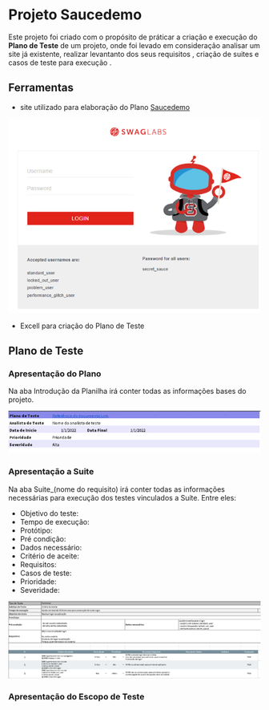 # Projeto Saucedemo

Este projeto foi criado com o propósito de práticar a criação e execução do **Plano de Teste** de um projeto, onde foi levado em consideração analisar um site já existente, realizar levantanto dos seus requisitos , criação de suites e casos de teste para execução .

## Ferramentas

- site utilizado para elaboração do Plano
  [Saucedemo](https://www.saucedemo.com/)

![Home Site Saucedemo](../img/site_saucedemo.png)

- Excell para criação do Plano de Teste

## Plano de Teste

### Apresentação do Plano

Na aba Introdução da Planilha irá conter todas as informações bases do projeto.

![Imagem de apresentacao do plano](img/ref_apresentacao.png)

### Apresentação a Suite

Na aba Suite\_(nome do requisito) irá conter todas as informações necessárias para execução dos testes vinculados a Suíte.
Entre eles:

- Objetivo do teste:
- Tempo de execução:
- Protótipo:
- Pré condição:
- Dados necessário:
- Critério de aceite:
- Requisitos:
- Casos de teste:
- Prioridade:
- Severidade:

![Apresentacao Suite Login](img/ref_suite.png)

### Apresentação do Escopo de Teste
